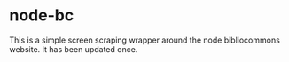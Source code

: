 # node-bc

This is a simple screen scraping wrapper around the node bibliocommons website. It has been updated once.